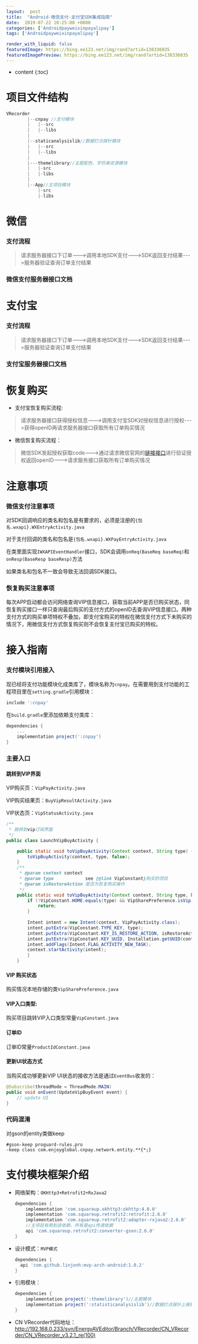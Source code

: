 ```yaml
---
layout:  post
title:  "Android-微信支付-支付宝SDK集成指南"
date:  2019-07-22 10:25:00 +0800
categories: ['Androidpayweixinpayalipay']
tags: ['Androidpayweixinpayalipay']

render_with_liquid: false
featuredImage: https://bing.ee123.net/img/rand?artid=138336035
featuredImagePreview: https://bing.ee123.net/img/rand?artid=138336035
---
```

* content
{:toc}
# 项目文件结构

```java
VRecorder
		|--cnpay //支付模块
		|	|--src
		|	|--libs
		|
		|--staticanalysislib//数据打点探针模块
        |	|--src
        |	|--libs
        |
        |---themelibrary//主题配色、字符串资源模块
        |	|-src
        |	|-libs
        |
        |--App//主项目模块
        	|-src
        	|-libs
```



# 微信

### 支付流程

> 请求服务器接口下订单--->调用本地SDK支付--->SDK返回支付结果--->服务器验证查询订单支付结果

### 微信支付服务器接口文档
[文档]: 微信支付网络协议.md



# 支付宝

### 支付流程

> 请求服务器接口下订单--->调用本地SDK支付--->SDK返回支付结果--->服务器验证查询订单支付结果

### 支付宝服务器接口文档

[文档]: 支付宝支付接口.md



# 恢复购买

- 支付宝恢复购买流程:

> 请求服务器接口获得授权信息--->调用支付宝SDK对授权信息进行授权--->获得openID再请求服务器接口获取所有订单购买情况



- 微信恢复购买流程：

>微信SDK发起授权获取code--->通过请求微信官网的[链接接口](https://api.weixin.qq.com/sns/oauth2/access_token?appid=&secret=&code=&grant_type=authorization_code)进行验证授权返回openID--->请求服务接口获取所有订单购买情况


<!-- more -->
# 注意事项

### 微信支付注意事项

对SDK回调响应的类名和包名是有要求的，必须是注册的`{包名.wxapi}.WXEntryActivity.java`

对于支付回调的类名和包名是`{包名.wxapi}.WXPayEntryActivity.java`

在类里面实现`IWXAPIEventHandler`接口，SDK会调用`onReq(BaseReq baseReq)`和`onResp(BaseResp baseResp)`方法

如果类名和包名不一致会导致无法回调SDK接口。

### 恢复购买注意事项

每次APP启动都会访问网络查询VIP信息接口，获取当前APP是否已购买状态，同恢复购买接口一样只查询最后购买的支付方式的openID去查询VIP信息接口。两种支付方式的购买单项特权不叠加，即支付宝购买的特权在微信支付方式下未购买的情况下，用微信支付方式恢复购买则不会恢复支付宝已购买的特权。



# 接入指南

### 支付模块引用接入

现已经将支付功能模块化成类库了，模块名称为`cnpay`。在需要用到支付功能的工程项目里在`setting.gradle`引用模块：

```groovy
include ':cnpay'
```

在`build.gradle`里添加依赖支付类库：

```groovy
dependencies {
    ...
    implementation project(':cnpay')
}
```

### 主要入口

#### 跳转到VIP界面

VIP购买页：`VipPayActivity.java`

VIP购买结果页：`BuyVipResultActivity.java`

VIP状态页：`VipStatusActivity.java`

```java
/**
 * 跳转到vip订阅界面
 */
public class LaunchVipBuyActivity {

    public static void toVipBuyActivity(Context context, String type) {
        toVipBuyActivity(context, type, false);
    }
 	/**
     * @param context context
     * @param type            see {@link VipConstant}购买的项目
     * @param isRestoreAction 是否为恢复购买操作
     */
    public static void toVipBuyActivity(Context context, String type, boolean isRestoreAction) {
        if (!VipConstant.HOME.equals(type) && VipSharePreference.isVip(context)) {
            return;
        }
    
        Intent intent = new Intent(context, VipPayActivity.class);
        intent.putExtra(VipConstant.TYPE_KEY, type);
        intent.putExtra(VipConstant.KEY_IS_RESTORE_ACTION, isRestoreAction);
        intent.putExtra(VipConstant.KEY_UUID, Installation.getUUID(context));
        intent.addFlags(Intent.FLAG_ACTIVITY_NEW_TASK);
        context.startActivity(intent);
        }
    }
```

#### VIP 购买状态

购买情况本地存储的类`VipSharePreference.java`

#### VIP入口类型:

购买项目跳转VIP入口类型常量`VipConstant.java`

#### 订单ID

订单ID常量`ProductIdConstant.java`

#### 更新UI状态方式

当购买成功够更新VIP UI状态的接收方法是通过`EventBus`收发的：

```java
@Subscribe(threadMode = ThreadMode.MAIN)
public void onEvent(UpdateVipBuyEvent event) {
    // update UI 
}
```

### 代码混淆

对gson的entity类做keep

```text
#gson-keep proguard-rules.pro
-keep class com.enjoyglobal.cnpay.network.entity.**{*;}
```

# 支付模块框架介绍

- 网络架构：`OKHttp3+Retrofit2+RxJava2`

  ```groovy
  dependencies {
      implementation 'com.squareup.okhttp3:okhttp:4.0.0'
      implementation 'com.squareup.retrofit2:retrofit:2.6.0'
      implementation 'com.squareup.retrofit2:adapter-rxjava2:2.6.0'
      //主项目有用到该依赖，所有是api传递依赖
      api 'com.squareup.retrofit2:converter-gson:2.6.0'
  }
  ```

- 设计模式：`MVP模式`

  ```groovy
  dependencies {
  	api 'com.github.linjonh:mvp-arch-android:1.0.2'
  }
  ```

- 引用模块：

  ```groovy
  dependencies {
      implementation project(':themelibrary')//主题模块
      implementation project(':statisticanalysislib')//数据打点探针上报模块
  }
  ```

  

- CN VRecorder代码地址：http://192.168.0.233/svn/EnergyAVEditor/Branch/VRecorder/CN_VRecorder/CN_VRecorder_v3.2.1_re(100)
